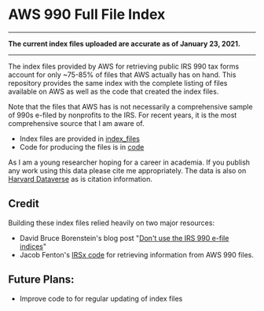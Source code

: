 # AWS 990 Full File Index

***
**The current index files uploaded are accurate as of January 23, 2021.**
***

The index files provided by AWS for retrieving public IRS 990 tax forms account for only ~75-85% of files that AWS actually has on hand. This repository provides the same index with the complete listing of files available on AWS as well as the code that created the index files.

Note that the files that AWS has is not necessarily a comprehensive sample of 990s e-filed by nonprofits to the IRS. For recent years, it is the most comprehensive source that I am aware of.

- Index files are provided in [index_files](./index_files/)
- Code for producing the files is in [code](./code/)

As I am a young researcher hoping for a career in academia. If you publish any work using this data please cite me appropriately. The data is also on [Harvard Dataverse](https://doi.org/10.7910/DVN/BYJAPN) as is citation information.

## Credit

Building these index files relied heavily on two major resources:
- David Bruce Borenstein's blog post "[Don't use the IRS 990 e-file indices](https://appliednonprofitresearch.com/posts/2020/06/skip-the-irs-990-efile-indices/)"
- Jacob Fenton's [IRSx code](https://github.com/jsfenfen/990-xml-reader) for retrieving information from AWS 990 files.

## Future Plans:

- Improve code to for regular updating of index files 

